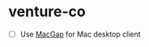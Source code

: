 # venture-co

* [ ] Use [MacGap](https://macgapproject.github.io/documentation/) for Mac desktop client
